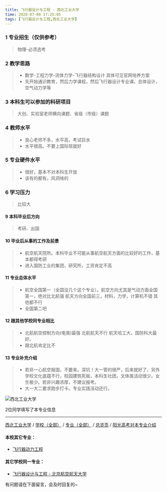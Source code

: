 ```yaml
---
title: 飞行器设计与工程 - 西北工业大学
time: 2020-07-08 17:25:05
tags: [飞行器设计与工程,西北工业大学]
---
```

### 1 专业招生（仅供参考）  
> 物理-必须选考


### 2 教学思路
> - 数学-工程力学-流体力学-飞行器结构设计 具体可见官网培养方案
> - 先开始通识教育，然后力学课程，然后飞行器设计专业课。总体设计，空气动力学等


### 3 本科生可以参加的科研项目
>  大创、实验室老师横向课题、省级（市级）课题


### 4 教师水平
> - 良心老师不多，水平高，考试巨水
> - 水平很高。不要上国际班就好


### 5 专业硬件水平
> - 很好，基本不对本科生开放
> - 该有的都有，风洞啥的


### 6 学习压力
> 比较大


#### 9 本科毕业后方向
> 考研、出国


#### 10 毕业后从事的工作及前景
> - 航空航天院所。本科毕业不可能从事航空航天方面的比较好的工作，基本都得考研
> - 进入国防工业的集团，研究所，工资肯定不高


#### 11 专业总体水平
> - 航空全国第一（全国没几个这个专业）。航空方向尤其是气动方面全国第一，绝对比北航强
航天方向全国前三，材料，力学，计算机不错
其他都不行
> - 全国第二吧


#### 12 跟其他学校同专业相比
> - 北航航空控制方向(电类)最强 北航航天不行 
航天哈工大，国防科大最好。
> - 跟北航肯定比不


#### 13 专业补充介绍
> - 若非一心航空报国，不要来。深坑！大一管的很严，后来就好了，另外学校文化底蕴不行，校园建筑死板，本科生社团，文体类活动很少。女生极少。若非兴趣浓厚，不建议报考。
> - 大一大二要求跑步打卡。专业实践活动还行。


![西北工业大学](http://upload-images.jianshu.io/upload_images/6206192-ab9b387169736cf3.jpeg?imageMogr2/auto-orient/strip%7CimageView2/2/w/1240)

2位同学填写了本专业信息
***
[西北工业大学](https://univgo.github.io/2020/07/08/西北工业大学) / [学校（全部）](https://univgo.github.io/2020/07/08/3efa6bcca419) / [专业（全部）](https://univgo.github.io/2020/07/08/2d4c6d3552c2) / [总览页](https://univgo.github.io/2020/07/08/445daeb4fa00) / [阳光高考对本专业介绍](http://gaokao.chsi.com.cn/sch/zyk/view.do?schId=73396601&specId=73384752
)
#### 本校其它专业：
- [飞行器动力工程](https://univgo.github.io/2020/07/08/3d06cc94a7a0)

#### 其它学校同一专业：
- [飞行器设计与工程 - 北京航空航天大学](https://univgo.github.io/2020/07/08/3f56b860c17b)

有问题请在下面留言，会及时回复的~
